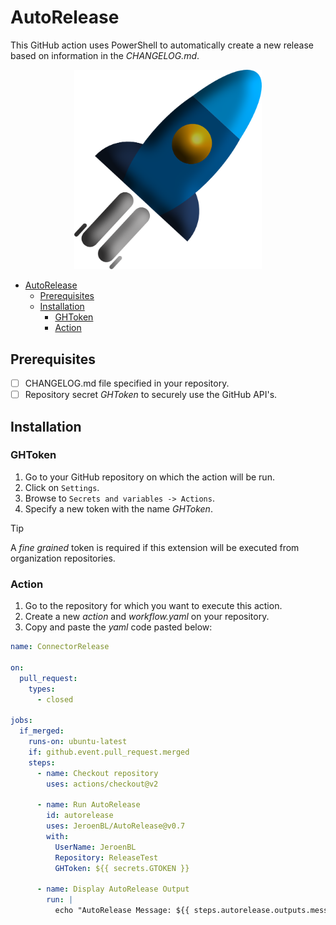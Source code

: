 # AutoRelease

This GitHub action uses PowerShell to automatically create a new release based on information in the _CHANGELOG.md_.

<p align="center">
  <img src="./logo.png" width="300">
</p>

- [AutoRelease](#autorelease)
  - [Prerequisites](#prerequisites)
  - [Installation](#installation)
    - [GHToken](#ghtoken)
    - [Action](#action)

## Prerequisites

- [ ] CHANGELOG.md file specified in your repository.
- [ ] Repository secret _GHToken_ to securely use the GitHub API's.

## Installation

### GHToken

1. Go to your GitHub repository on which the action will be run.
2. Click on `Settings`.
3. Browse to `Secrets and variables -> Actions`.
4. Specify a new token with the name _GHToken_.

>[!TIP]
> A _fine grained_ token is required if this extension will be executed from organization repositories.

### Action

1. Go to the repository for which you want to execute this action.
2. Create a new _action_ and _workflow.yaml_ on your repository.
3. Copy and paste the _yaml_ code pasted below:
```yaml
name: ConnectorRelease

on:
  pull_request:
    types:
      - closed

jobs:
  if_merged:
    runs-on: ubuntu-latest
    if: github.event.pull_request.merged
    steps:
      - name: Checkout repository
        uses: actions/checkout@v2

      - name: Run AutoRelease
        id: autorelease
        uses: JeroenBL/AutoRelease@v0.7
        with:
          UserName: JeroenBL
          Repository: ReleaseTest
          GHToken: ${{ secrets.GTOKEN }}

      - name: Display AutoRelease Output
        run: |
          echo "AutoRelease Message: ${{ steps.autorelease.outputs.message }}"
```